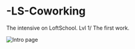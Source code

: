 # -LS-Coworking
The intensive on LoftSchool. Lvl 1/ The first work.   

![Intro page](https://github.com/Minor353/-LS-Coworking/raw/master/Introimg/intro.png)


